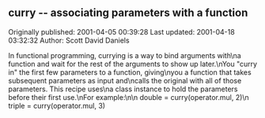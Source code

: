 ## curry -- associating parameters with a function

Originally published: 2001-04-05 00:39:28
Last updated: 2001-04-18 03:32:32
Author: Scott David Daniels

In functional programming, currying is a way to bind arguments with\na function and wait for the rest of the arguments to show up later.\nYou "curry in" the first few parameters to a function, giving\nyou a function that takes subsequent parameters as input and\ncalls the original with all of those parameters.  This recipe uses\na class instance to hold the parameters before their first use.\nFor example:\n\n    double = curry(operator.mul, 2)\n    triple = curry(operator.mul, 3)